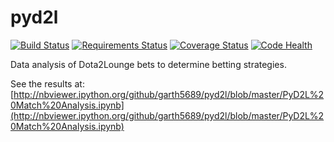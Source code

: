 pyd2l
===
[![Build Status](https://travis-ci.org/garth5689/pyd2l.png?branch=master)](https://travis-ci.org/garth5689/pyd2l) [![Requirements Status](https://requires.io/github/garth5689/pyd2l/requirements.png?branch=master)](https://requires.io/github/garth5689/pyd2l/requirements/?branch=master) [![Coverage Status](https://coveralls.io/repos/garth5689/pyd2l/badge.png)](https://coveralls.io/r/garth5689/pyd2l) [![Code Health](https://landscape.io/github/garth5689/pyd2l/master/landscape.png)](https://landscape.io/github/garth5689/pyd2l/master)

Data analysis of Dota2Lounge bets to determine betting strategies.

See the results at: [http://nbviewer.ipython.org/github/garth5689/pyd2l/blob/master/PyD2L%20Match%20Analysis.ipynb](http://nbviewer.ipython.org/github/garth5689/pyd2l/blob/master/PyD2L%20Match%20Analysis.ipynb)
